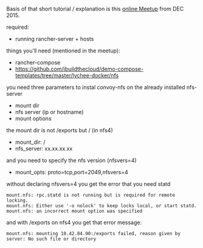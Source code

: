 Basis of that short tutorial / explanation is this [online Meetup](https://www.youtube.com/watch?v=up0s-J-Qi3s) from DEC 2015.

required:
- running rancher-server + hosts

things you'll need (mentioned in the meetup):
- rancher-compose
- https://github.com/ibuildthecloud/demo-compose-templates/tree/master/lychee-docker/nfs

you need three parameters to instal convoy-nfs on the already installed nfs-server
- mount dir
- nfs server (ip or hostname)
- mount options

the mount dir is not /exports but / (in nfs4)
- mount_dir: /
- nfs_server: xx.xx.xx.xx

and you need to specify the nfs version (nfsvers=4)
- mount_opts: proto=tcp,port=2049,nfsvers=4


without declaring nfsvers=4 you get the error that you need statd
```
mount.nfs: rpc.statd is not running but is required for remote locking.
mount.nfs: Either use '-o nolock' to keep locks local, or start statd.
mount.nfs: an incorrect mount option was specified
```

and with /exports on nfs4 you get that error message:

```mount.nfs: mounting 10.42.84.90:/exports failed, reason given by server: No such file or directory```